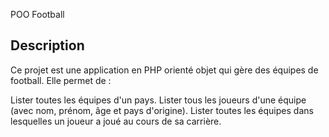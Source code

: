 POO Football

Description
-----------

Ce projet est une application en PHP orienté objet qui gère des équipes de football. Elle permet de :

Lister toutes les équipes d'un pays.
Lister tous les joueurs d'une équipe (avec nom, prénom, âge et pays d'origine).
Lister toutes les équipes dans lesquelles un joueur a joué au cours de sa carrière.
